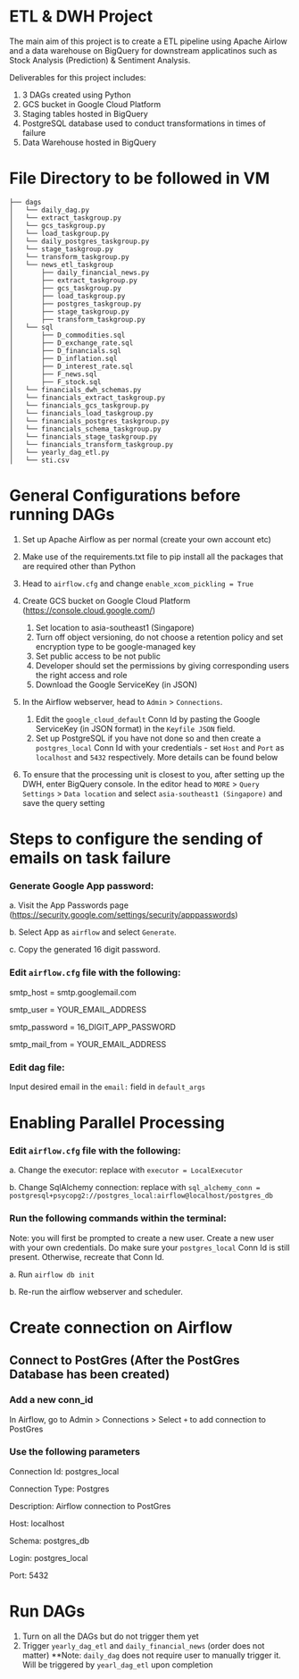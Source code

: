 # ETL & DWH Project
The main aim of this project is to create a ETL pipeline using Apache Airlow and a data warehouse on BigQuery for downstream applicatinos such as Stock Analysis (Prediction) & Sentiment Analysis. 

Deliverables for this project includes:
1. 3 DAGs created using Python
2. GCS bucket in Google Cloud Platform
3. Staging tables hosted in BigQuery
4. PostgreSQL database used to conduct transformations in times of failure
5. Data Warehouse hosted in BigQuery

# File Directory to be followed in VM
```
├── dags
│   └── daily_dag.py
│   └── extract_taskgroup.py
│   └── gcs_taskgroup.py
│   └── load_taskgroup.py
│   └── daily_postgres_taskgroup.py
│   └── stage_taskgroup.py
│   └── transform_taskgroup.py
│   └── news_etl_taskgroup
│       ├── daily_financial_news.py
│       ├── extract_taskgroup.py
│       ├── gcs_taskgroup.py
│       ├── load_taskgroup.py
│       ├── postgres_taskgroup.py
│       ├── stage_taskgroup.py
│       ├── transform_taskgroup.py
│   └── sql
│       ├── D_commodities.sql
│       ├── D_exchange_rate.sql
│       ├── D_financials.sql
│       ├── D_inflation.sql
│       ├── D_interest_rate.sql
│       ├── F_news.sql
│       ├── F_stock.sql
│   └── financials_dwh_schemas.py
│   └── financials_extract_taskgroup.py
│   └── financials_gcs_taskgroup.py
│   └── financials_load_taskgroup.py
│   └── financials_postgres_taskgroup.py
│   └── financials_schema_taskgroup.py
│   └── financials_stage_taskgroup.py
│   └── financials_transform_taskgroup.py
│   └── yearly_dag_etl.py
│   └── sti.csv
```

# General Configurations before running DAGs
1. Set up Apache Airflow as per normal (create your own account etc)
2. Make use of the requirements.txt file to pip install all the packages that are required other than Python
3. Head to `airflow.cfg` and change `enable_xcom_pickling = True`
4. Create GCS bucket on Google Cloud Platform (https://console.cloud.google.com/)
    1. Set location to asia-southeast1 (Singapore)
    2. Turn off object versioning, do not choose a retention policy and set encryption type to be google-managed key
    3. Set public access to be not public
    4. Developer should set the permissions by giving corresponding users the right access and role
    5. Download the Google ServiceKey (in JSON)

3. In the Airflow webserver, head to `Admin` > `Connections`. 
    1. Edit the `google_cloud_default` Conn Id by pasting the Google ServiceKey (in JSON format) in the `Keyfile JSON` field. 
    2. Set up PostgreSQL if you have not done so and then create a `postgres_local` Conn Id with your credentials - set `Host` and `Port` as `localhost` and `5432` respectively. More details can be found below

4. To ensure that the processing unit is closest to you, after setting up the DWH, enter BigQuery console. In the editor head to `MORE` > `Query Settings` > `Data location` and select `asia-southeast1 (Singapore)` and save the query setting

# Steps to configure the sending of emails on task failure
### Generate Google App password: 

a. Visit the App Passwords page (https://security.google.com/settings/security/apppasswords)

b. Select App as `airflow` and select `Generate`. 

c. Copy the generated 16 digit password. 

### Edit `airflow.cfg` file with the following:

smtp_host = smtp.googlemail.com

smtp_user = YOUR_EMAIL_ADDRESS

smtp_password = 16_DIGIT_APP_PASSWORD

smtp_mail_from = YOUR_EMAIL_ADDRESS

### Edit dag file:

Input desired email in the `email:` field in `default_args`

# Enabling Parallel Processing
### Edit `airflow.cfg` file with the following: 

a. Change the executor: replace with `executor = LocalExecutor`

b. Change SqlAlchemy connection: replace with `sql_alchemy_conn = postgresql+psycopg2://postgres_local:airflow@localhost/postgres_db`

### Run the following commands within the terminal:

Note: you will first be prompted to create a new user. Create a new user with your own credentials. Do make sure your `postgres_local` Conn Id is still present. Otherwise, recreate that Conn Id. 

a. Run `airflow db init`

b. Re-run the airflow webserver and scheduler. 

# Create connection on Airflow 
## Connect to PostGres (After the PostGres Database has been created)
### Add a new conn_id

In Airflow, go to Admin > Connections > Select `+` to add connection to PostGres

### Use the following parameters

Connection Id: postgres_local

Connection Type: Postgres

Description: Airflow connection to PostGres

Host: localhost

Schema: postgres_db

Login: postgres_local

Port: 5432

# Run DAGs
1. Turn on all the DAGs but do not trigger them yet 
2. Trigger `yearly_dag_etl` and `daily_financial_news` (order does not matter)
**Note: `daily_dag` does not require user to manually trigger it. Will be triggered by `yearl_dag_etl` upon completion
